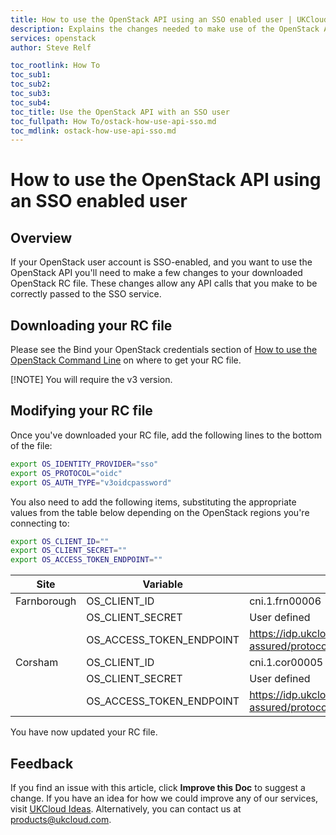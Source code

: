 ```yaml
---
title: How to use the OpenStack API using an SSO enabled user | UKCloud Ltd
description: Explains the changes needed to make use of the OpenStack API with an SSO enabled user.
services: openstack
author: Steve Relf

toc_rootlink: How To
toc_sub1: 
toc_sub2:
toc_sub3:
toc_sub4:
toc_title: Use the OpenStack API with an SSO user
toc_fullpath: How To/ostack-how-use-api-sso.md
toc_mdlink: ostack-how-use-api-sso.md
---
```


# How to use the OpenStack API using an SSO enabled user

## Overview

If your OpenStack user account is SSO-enabled, and you want to use the OpenStack API you'll need to make a few changes to your downloaded OpenStack RC file. These changes allow any API calls that you make to be correctly passed to the SSO service.

## Downloading your RC file

Please see the Bind your OpenStack credentials section of [How to use the OpenStack Command Line](ostack-how-use-cli.md) on where to get your RC file. 

[!NOTE]
You will require the v3 version. 

## Modifying your RC file

Once you've downloaded your RC file, add the following lines to the bottom of the file:

```bash 
export OS_IDENTITY_PROVIDER="sso"
export OS_PROTOCOL="oidc"
export OS_AUTH_TYPE="v3oidcpassword"
```

You also need to add the following items, substituting the appropriate values from the table below depending on the OpenStack regions you're connecting to:
```bash
export OS_CLIENT_ID=""
export OS_CLIENT_SECRET=""
export OS_ACCESS_TOKEN_ENDPOINT=""
```

| Site | Variable | Value|
| ---  | ---------|------|
| Farnborough  | OS_CLIENT_ID | cni.1.frn00006 |
| &nbsp; | OS_CLIENT_SECRET | User defined |
| &nbsp; | OS_ACCESS_TOKEN_ENDPOINT | https://idp.ukcloud.com/auth/realms/client-assured/protocol/openid-connect/token |
| Corsham  | OS_CLIENT_ID | cni.1.cor00005 |
| &nbsp; | OS_CLIENT_SECRET | User defined |
| &nbsp; | OS_ACCESS_TOKEN_ENDPOINT | https://idp.ukcloud.com/auth/realms/client-assured/protocol/openid-connect/token |

You have now updated your RC file.

## Feedback

If you find an issue with this article, click **Improve this Doc** to suggest a change. If you have an idea for how we could improve any of our services, visit [UKCloud Ideas](https://ideas.ukcloud.com). Alternatively, you can contact us at <products@ukcloud.com>.
